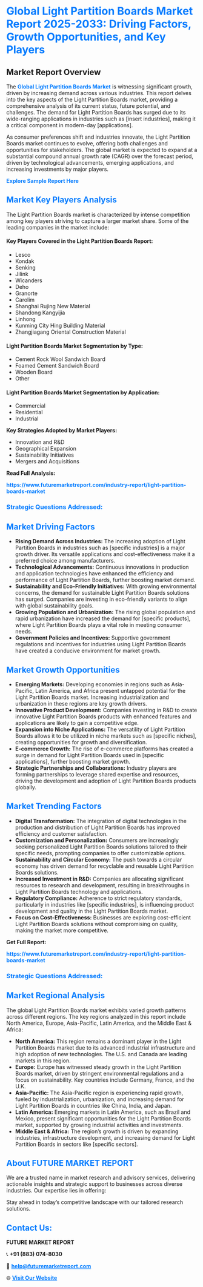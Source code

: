 <h1 style="color: #007BFF;">Global Light Partition Boards Market Report 2025-2033: Driving Factors, Growth Opportunities, and Key Players</h1>

<section id="overview">
<h2>Market Report Overview</h2>
<p>The <a href="https://www.futuremarketreport.com/industry-report/light-partition-boards-market" style="color: #007BFF; text-decoration: none;"><strong>Global Light Partition Boards Market</strong></a> is witnessing significant growth, driven by increasing demand across various industries. This report delves into the key aspects of the Light Partition Boards market, providing a comprehensive analysis of its current status, future potential, and challenges. The demand for Light Partition Boards has surged due to its wide-ranging applications in industries such as [insert industries], making it a critical component in modern-day [applications].</p>
<p>As consumer preferences shift and industries innovate, the Light Partition Boards market continues to evolve, offering both challenges and opportunities for stakeholders. The global market is expected to expand at a substantial compound annual growth rate (CAGR) over the forecast period, driven by technological advancements, emerging applications, and increasing investments by major players.</p>
</section>

<section id="overview">
<p><a href="https://www.futuremarketreport.com/request-sample/reportId=93113" style="color: #007BFF; text-decoration: none;"><strong>Explore Sample Report Here</strong></a></p>
</section>

<section id="key-players">
<h2 style="color: #007BFF;">Market Key Players Analysis</h2>
<p>The Light Partition Boards market is characterized by intense competition among key players striving to capture a larger market share. Some of the leading companies in the market include:</p>
<h4>Key Players Covered in the Light Partition Boards Report:</h4>
<ul><li>Lesco</li><li>Kondak</li><li>Senking</li><li>Jilink</li><li>Wicanders</li><li>Deho</li><li>Granorte</li><li>Carolim</li><li>Shanghai Rujing New Material</li><li>Shandong Kangyijia</li><li>Linhong</li><li>Kunming City Hing Building Material</li><li>Zhangjiagang Oriental Construction Material</li></ul>
<h4>Light Partition Boards Market Segmentation by Type:</h4>
<ul><li>Cement Rock Wool Sandwich Board</li><li>Foamed Cement Sandwich Board</li><li>Wooden Board</li><li>Other</li></ul>

<h4>Light Partition Boards Market Segmentation by Application:</h4>
<ul><li>Commercial</li><li>Residential</li><li>Industrial</li></ul>
<p><strong>Key Strategies Adopted by Market Players:</strong></p>
<ul>
<li>Innovation and R&D</li>
<li>Geographical Expansion</li>
<li>Sustainability Initiatives</li>
<li>Mergers and Acquisitions</li>
</ul>
</section>

<section>
<p><strong>Read Full Analysis: </strong></p><a href="https://www.futuremarketreport.com/industry-report/light-partition-boards-market" style="color: #007BFF; text-decoration: none;"><strong>https://www.futuremarketreport.com/industry-report/light-partition-boards-market</strong></a>
<h3 style="color: #007BFF;">Strategic Questions Addressed:</h3>
</section>

<section id="driving-factors">
<h2 style="color: #007BFF;">Market Driving Factors</h2>
<ul>
<li><strong>Rising Demand Across Industries:</strong> The increasing adoption of Light Partition Boards in industries such as [specific industries] is a major growth driver. Its versatile applications and cost-effectiveness make it a preferred choice among manufacturers.</li>
<li><strong>Technological Advancements:</strong> Continuous innovations in production and application technologies have enhanced the efficiency and performance of Light Partition Boards, further boosting market demand.</li>
<li><strong>Sustainability and Eco-Friendly Initiatives:</strong> With growing environmental concerns, the demand for sustainable Light Partition Boards solutions has surged. Companies are investing in eco-friendly variants to align with global sustainability goals.</li>
<li><strong>Growing Population and Urbanization:</strong> The rising global population and rapid urbanization have increased the demand for [specific products], where Light Partition Boards plays a vital role in meeting consumer needs.</li>
<li><strong>Government Policies and Incentives:</strong> Supportive government regulations and incentives for industries using Light Partition Boards have created a conducive environment for market growth.</li>
</ul>
</section>

<section id="growth-opportunities">
<h2 style="color: #007BFF;">Market Growth Opportunities</h2>
<ul>
<li><strong>Emerging Markets:</strong> Developing economies in regions such as Asia-Pacific, Latin America, and Africa present untapped potential for the Light Partition Boards market. Increasing industrialization and urbanization in these regions are key growth drivers.</li>
<li><strong>Innovative Product Development:</strong> Companies investing in R&D to create innovative Light Partition Boards products with enhanced features and applications are likely to gain a competitive edge.</li>
<li><strong>Expansion into Niche Applications:</strong> The versatility of Light Partition Boards allows it to be utilized in niche markets such as [specific niches], creating opportunities for growth and diversification.</li>
<li><strong>E-commerce Growth:</strong> The rise of e-commerce platforms has created a surge in demand for Light Partition Boards used in [specific applications], further boosting market growth.</li>
<li><strong>Strategic Partnerships and Collaborations:</strong> Industry players are forming partnerships to leverage shared expertise and resources, driving the development and adoption of Light Partition Boards products globally.</li>
</ul>
</section>

<section id="trending-factors">
<h2 style="color: #007BFF;">Market Trending Factors</h2>
<ul>
<li><strong>Digital Transformation:</strong> The integration of digital technologies in the production and distribution of Light Partition Boards has improved efficiency and customer satisfaction.</li>
<li><strong>Customization and Personalization:</strong> Consumers are increasingly seeking personalized Light Partition Boards solutions tailored to their specific needs, prompting companies to offer customizable options.</li>
<li><strong>Sustainability and Circular Economy:</strong> The push towards a circular economy has driven demand for recyclable and reusable Light Partition Boards solutions.</li>
<li><strong>Increased Investment in R&D:</strong> Companies are allocating significant resources to research and development, resulting in breakthroughs in Light Partition Boards technology and applications.</li>
<li><strong>Regulatory Compliance:</strong> Adherence to strict regulatory standards, particularly in industries like [specific industries], is influencing product development and quality in the Light Partition Boards market.</li>
<li><strong>Focus on Cost-Effectiveness:</strong> Businesses are exploring cost-efficient Light Partition Boards solutions without compromising on quality, making the market more competitive.</li>
</ul>
</section>

<section>
<p><strong>Get Full Report: </strong></p><a href="https://www.futuremarketreport.com/industry-report/light-partition-boards-market" style="color: #007BFF; text-decoration: none;"><strong>https://www.futuremarketreport.com/industry-report/light-partition-boards-market</strong></a>
<h3 style="color: #007BFF;">Strategic Questions Addressed:</h3>
</section>


<section id="regional-analysis">
<h2 style="color: #007BFF;">Market Regional Analysis</h2>
<p>The global Light Partition Boards market exhibits varied growth patterns across different regions. The key regions analyzed in this report include North America, Europe, Asia-Pacific, Latin America, and the Middle East & Africa:</p>
<ul>
<li><strong>North America:</strong> This region remains a dominant player in the Light Partition Boards market due to its advanced industrial infrastructure and high adoption of new technologies. The U.S. and Canada are leading markets in this region.</li>
<li><strong>Europe:</strong> Europe has witnessed steady growth in the Light Partition Boards market, driven by stringent environmental regulations and a focus on sustainability. Key countries include Germany, France, and the U.K.</li>
<li><strong>Asia-Pacific:</strong> The Asia-Pacific region is experiencing rapid growth, fueled by industrialization, urbanization, and increasing demand for Light Partition Boards in countries like China, India, and Japan.</li>
<li><strong>Latin America:</strong> Emerging markets in Latin America, such as Brazil and Mexico, present significant opportunities for the Light Partition Boards market, supported by growing industrial activities and investments.</li>
<li><strong>Middle East & Africa:</strong> The region’s growth is driven by expanding industries, infrastructure development, and increasing demand for Light Partition Boards in sectors like [specific sectors].</li>
</ul>
</section>

<footer>
<h2 style="color: #007BFF;">About FUTURE MARKET REPORT</h2>
<p>We are a trusted name in market research and advisory services, delivering actionable insights and strategic support to businesses across diverse industries. Our expertise lies in offering:</p>

<p>Stay ahead in today’s competitive landscape with our tailored research solutions.</p>

<h2 style="color: #007BFF;">Contact Us:</h2>
<p><strong>FUTURE MARKET REPORT</strong></p>
<p>📞 <strong>+91 (883) 074-8030</strong></p>
<p>📧 <strong><a href="mailto:help@futuremarketreport.com" style="color: #007BFF;">help@futuremarketreport.com</a></strong></p>
<p>🌐 <strong><a href="https://www.futuremarketreport.com/" style="color: #007BFF;">Visit Our Website</a></strong></p>
</footer>